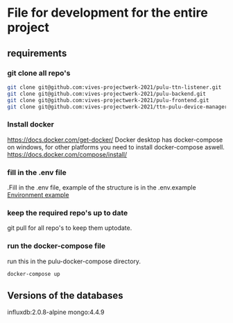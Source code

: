 # File for development for the entire project

## requirements

### git clone all repo's

```bash
git clone git@github.com:vives-projectwerk-2021/pulu-ttn-listener.git
git clone git@github.com:vives-projectwerk-2021/pulu-backend.git
git clone git@github.com:vives-projectwerk-2021/pulu-frontend.git
git clone git@github.com:vives-projectwerk-2021/ttn-pulu-device-manager-api.git
```
### Install docker

https://docs.docker.com/get-docker/
Docker desktop has docker-compose on windows, for other platforms you need to install docker-compose aswell.
https://docs.docker.com/compose/install/


### fill in the .env file

.Fill in the .env file, example of the structure is in the .env.example
[Environment example](https://github.com/vives-projectwerk-2021/pulu-docker-compose/blob/master/.env.example)

### keep the required repo's up to date

git pull for all repo's to keep them uptodate.

### run the docker-compose file

run this in the pulu-docker-compose directory.

```bash
docker-compose up
```

## Versions of the databases

influxdb:2.0.8-alpine
mongo:4.4.9
